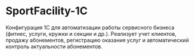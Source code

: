 # SportFacility-1C
Конфигурация 1С для автоматизации работы сервисного бизнеса (фитнес, услуги, кружки и секции и др.). Реализует учет клиентов, продажу абонементов, регистрацию оказания услуг и автоматический контроль актуальности абонементов.

